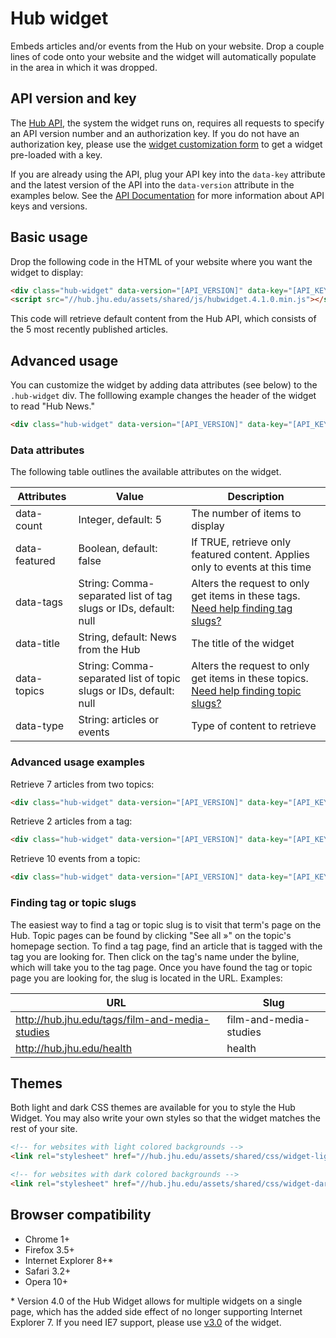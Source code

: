 # Hub widget

Embeds articles and/or events from the Hub on your website. Drop a couple lines of code onto your website and the widget will automatically populate in the area in which it was dropped.

## API version and key

The [Hub API](https://api.hub.jhu.edu), the system the widget runs on, requires all requests to specify an API version number and an authorization key. If you do not have an authorization key, please use the [widget customization form](http://hub.jhu.edu/developers/widget) to get a widget pre-loaded with a key.

If you are already using the API, plug your API key into the `data-key` attribute and the latest version of the API into the `data-version` attribute in the examples below. See the [API Documentation](http://api.hub.jhu.edu/docs) for more information about API keys and versions.

## Basic usage

Drop the following code in the HTML of your website where you want the widget to display:

```html
<div class="hub-widget" data-version="[API_VERSION]" data-key="[API_KEY]"></div>
<script src="//hub.jhu.edu/assets/shared/js/hubwidget.4.1.0.min.js"></script>
```

This code will retrieve default content from the Hub API, which consists of the 5 most recently published articles.

## Advanced usage

You can customize the widget by adding data attributes (see below) to the `.hub-widget` div. The folllowing example changes the header of the widget to read "Hub News."

```html
<div class="hub-widget" data-version="[API_VERSION]" data-key="[API_KEY]" data-title="Hub News"></div>
```

### Data attributes

The following table outlines the available attributes on the widget.

| Attributes 			| Value																	| Description 														|
|-----------------|---------------------------------------|-----------------------------------------|
| data-count			| Integer, default: 5 | The number of items to display |
| data-featured   | Boolean, default: false | If TRUE, retrieve only featured content. Applies only to events at this time |
| data-tags       | String: Comma-separated list of tag slugs or IDs, default: null | Alters the request to only get items in these tags. [Need help finding tag slugs?](#finding-tag-topic-slugs) |
| data-title			| String, default: News from the Hub | The title of the widget |
| data-topics     | String: Comma-separated list of topic slugs or IDs, default: null | Alters the request to only get items in these topics. [Need help finding topic slugs?](#finding-tag-topic-slugs) |
| data-type       | String: articles or events | Type of content to retrieve |


### Advanced usage examples

Retrieve 7 articles from two topics:

```html
<div class="hub-widget" data-version="[API_VERSION]" data-key="[API_KEY]" data-count="7" data-topics="health, arts-sciences"></div>
```

Retrieve 2 articles from a tag:

```html
<div class="hub-widget" data-version="[API_VERSION]" data-key="[API_KEY]" data-count="2" data-tags="film-and-media-studies"></div>
```

Retrieve 10 events from a topic:

```html
<div class="hub-widget" data-version="[API_VERSION]" data-key="[API_KEY]" data-count="10" data-type="events" data-topics="arts-sciences"></div>
```

### <a name="finding-tag-topic-slugs"></a>Finding tag or topic slugs

The easiest way to find a tag or topic slug is to visit that term's page on the Hub. Topic pages can be found by clicking "See all &raquo;" on the topic's homepage section. To find a tag page, find an article that is tagged with the tag you are looking for. Then click on the tag's name under the byline, which will take you to the tag page. Once you have found the tag or topic page you are looking for, the slug is located in the URL. Examples:

| URL														| Slug 						|
| ----------------------------------------------------------|---------------------------|
| http://hub.jhu.edu/tags/film-and-media-studies			| film-and-media-studies	|
| http://hub.jhu.edu/health									| health					|


## Themes

Both light and dark CSS themes are available for you to style the Hub Widget. You may also write your own styles so that the widget matches the rest of your site.

```html
<!-- for websites with light colored backgrounds -->
<link rel="stylesheet" href="//hub.jhu.edu/assets/shared/css/widget-light.4.1.0.css" />

<!-- for websites with dark colored backgrounds -->
<link rel="stylesheet" href="//hub.jhu.edu/assets/shared/css/widget-dark.4.1.0.css" />
```

## Browser compatibility

* Chrome 1+
* Firefox 3.5+
* Internet Explorer 8+*
* Safari 3.2+
* Opera 10+

\* Version 4.0 of the Hub Widget allows for multiple widgets on a single page, which has the added side effect of no longer supporting Internet Explorer 7. If you need IE7 support, please use [v3.0](https://github.com/johnshopkins/hubWidget/tree/3.0) of the widget.
